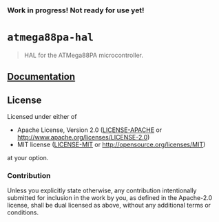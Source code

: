 ### Work in progress! Not ready for use yet!

# `atmega88pa-hal`

> HAL for the ATMega88PA microcontroller.

[`embedded-hal`]: https://lib.rs/crates/embedded-hal

## [Documentation](https://docs.rs/stm32f30x-hal)

## License

Licensed under either of

- Apache License, Version 2.0 ([LICENSE-APACHE](LICENSE-APACHE) or
  http://www.apache.org/licenses/LICENSE-2.0)
- MIT license ([LICENSE-MIT](LICENSE-MIT) or http://opensource.org/licenses/MIT)

at your option.

### Contribution

Unless you explicitly state otherwise, any contribution intentionally submitted
for inclusion in the work by you, as defined in the Apache-2.0 license, shall be
dual licensed as above, without any additional terms or conditions.
